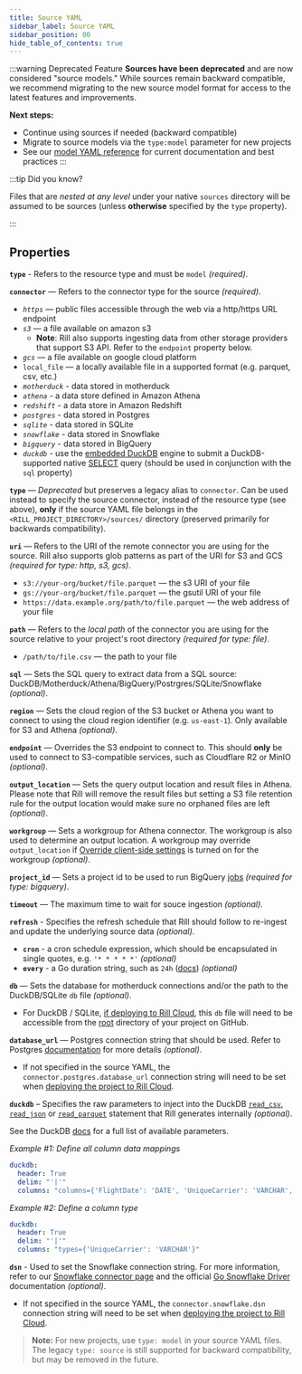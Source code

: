 ```yaml
---
title: Source YAML
sidebar_label: Source YAML
sidebar_position: 00
hide_table_of_contents: true
---
```


:::warning Deprecated Feature
**Sources have been deprecated** and are now considered "source models." While sources remain backward compatible, we recommend migrating to the new source model format for access to the latest features and improvements.

**Next steps:**
- Continue using sources if needed (backward compatible)
- Migrate to source models via the `type:model` parameter for new projects
- See our [model YAML reference](advanced-models) for current documentation and best practices
:::




:::tip Did you know?

Files that are *nested at any level* under your native `sources` directory will be assumed to be sources (unless **otherwise** specified by the `type` property).

:::

## Properties

**`type`** - Refers to the resource type and must be `model` _(required)_.

**`connector`**
 —  Refers to the connector type for the source _(required)_.
  - _`https`_ — public files accessible through the web via a http/https URL endpoint
  - _`s3`_ — a file available on amazon s3
    - **Note**: Rill also supports ingesting data from other storage providers that support S3 API. Refer to the `endpoint` property below.
  - _`gcs`_ — a file available on google cloud platform
  - `local_file` — a locally available file in a supported format (e.g. parquet, csv, etc.)
  - _`motherduck`_ - data stored in motherduck
  - _`athena`_ - a data store defined in Amazon Athena
  - _`redshift`_ - a data store in Amazon Redshift
  - _`postgres`_ - data stored in Postgres
  - _`sqlite`_ - data stored in SQLite
  - _`snowflake`_ - data stored in Snowflake
  - _`bigquery`_ - data stored in BigQuery
  - _`duckdb`_ - use the [embedded DuckDB](/connect/olap/olap-engines/duckdb.md) engine to submit a DuckDB-supported native [SELECT](https://duckdb.org/docs/sql/statements/select.html) query (should be used in conjunction with the `sql` property)

**`type`**
 — _Deprecated_ but preserves a legacy alias to `connector`. Can be used instead to specify the source connector, instead of the resource type (see above), **only** if the source YAML file belongs in the `<RILL_PROJECT_DIRECTORY>/sources/` directory (preserved primarily for backwards compatibility).

**`uri`**
 —  Refers to the URI of the remote connector you are using for the source. Rill also supports glob patterns as part of the URI for S3 and GCS _(required for type: http, s3, gcs)_.
  - `s3://your-org/bucket/file.parquet` —  the s3 URI of your file
  - `gs://your-org/bucket/file.parquet` —  the gsutil URI of your file
  - `https://data.example.org/path/to/file.parquet` —  the web address of your file

**`path`**
 — Refers to the _local path_ of the connector you are using for the source relative to your project's root directory _(required for type: file)_.
- `/path/to/file.csv` —  the path to your file

**`sql`**
 — Sets the SQL query to extract data from a SQL source: DuckDB/Motherduck/Athena/BigQuery/Postrgres/SQLite/Snowflake _(optional)_.

**`region`**
 — Sets the cloud region of the S3 bucket or Athena you want to connect to using the cloud region identifier (e.g. `us-east-1`). Only available for S3 and Athena _(optional)_.

**`endpoint`**
 — Overrides the S3 endpoint to connect to. This should **only** be used to connect to S3-compatible services, such as Cloudflare R2 or MinIO _(optional)_.

**`output_location`**
 — Sets the query output location and result files in Athena. Please note that Rill will remove the result files but setting a S3 file retention rule for the output location would make sure no orphaned files are left _(optional)_.

**`workgroup`**
 — Sets a workgroup for Athena connector. The workgroup is also used to determine an output location. A workgroup may override `output_location` if [Override client-side settings](https://docs.aws.amazon.com/athena/latest/ug/workgroups-settings-override.html) is turned on for the workgroup _(optional)_.  

**`project_id`**
 — Sets a project id to be used to run BigQuery [jobs](https://cloud.google.com/bigquery/docs/jobs-overview) _(required for type: bigquery)_.

**`timeout`**
 — The maximum time to wait for souce ingestion _(optional)_.

**`refresh`** - Specifies the refresh schedule that Rill should follow to re-ingest and update the underlying source data _(optional)_.
  - **`cron`** - a cron schedule expression, which should be encapsulated in single quotes, e.g. `'* * * * *'` _(optional)_
  - **`every`** - a Go duration string, such as `24h` ([docs](https://pkg.go.dev/time#ParseDuration)) _(optional)_

**`db`**
 — Sets the database for motherduck connections and/or the path to the DuckDB/SQLite `db` file _(optional)_.
  - For DuckDB / SQLite, [if deploying to Rill Cloud](/deploy/deploy-dashboard/), this `db` file will need to be accessible from the <u>root</u> directory of your project on GitHub.

**`database_url`**
 — Postgres connection string that should be used. Refer to Postgres [documentation](https://www.postgresql.org/docs/current/libpq-connect.html#LIBPQ-CONNSTRING) for more details _(optional)_.
  - If not specified in the source YAML, the `connector.postgres.database_url` connection string will need to be set when [deploying the project to Rill Cloud](/deploy/deploy-credentials#configure-environmental-variables-and-credentials-for-rill-cloud).

**`duckdb`** – Specifies the raw parameters to inject into the DuckDB [`read_csv`](https://duckdb.org/docs/data/csv/overview.html), [`read_json`](https://duckdb.org/docs/data/json/overview.html) or [`read_parquet`](https://duckdb.org/docs/data/parquet/overview) statement that Rill generates internally _(optional)_. 

See the DuckDB [docs](https://duckdb.org/docs/data/overview) for a full list of available parameters. 

_Example #1: Define all column data mappings_
```yaml
duckdb:
  header: True
  delim: "'|'"
  columns: "columns={'FlightDate': 'DATE', 'UniqueCarrier': 'VARCHAR', 'OriginCityName': 'VARCHAR', 'DestCityName': 'VARCHAR'}"
```

_Example #2: Define a column type_
```yaml
duckdb:
  header: True
  delim: "'|'"
  columns: "types={'UniqueCarrier': 'VARCHAR'}"
```

**`dsn`** - Used to set the Snowflake connection string. For more information, refer to our [Snowflake connector page](/connect/source/connectors/snowflake.md) and the official [Go Snowflake Driver](https://pkg.go.dev/github.com/snowflakedb/gosnowflake#hdr-Connection_String) documentation _(optional)_.
  - If not specified in the source YAML, the `connector.snowflake.dsn` connection string will need to be set when [deploying the project to Rill Cloud](/deploy/deploy-credentials#configure-environmental-variables-and-credentials-for-rill-cloud).

> **Note:**
> For new projects, use `type: model` in your source YAML files. The legacy `type: source` is still supported for backward compatibility, but may be removed in the future.